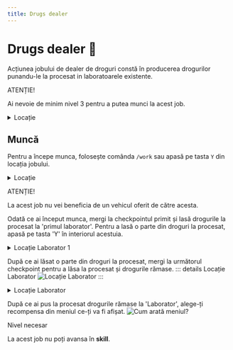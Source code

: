 ```yaml
---
title: Drugs dealer
---
```


# Drugs dealer 💊
Acțiunea jobului de dealer de droguri constă în producerea drogurilor punandu-le la procesat in laboratoarele existente.

<div class="danger-container">
    <p class="title">ATENȚIE!</p>
    <p class="description">Ai nevoie de minim nivel 3 pentru a putea munci la acest job.</p>
</div>



<details class="details custom-block">
    <summary>Locație</summary>
    <p>![Locatie](https://i.imgur.com/nMcDXo1.png "Locație")</p>
</details>


## Muncă
Pentru a începe munca, folosește comânda `/work` sau apasă pe tasta `Y` din locația jobului.

<details class="details custom-block">
    <summary>Locație</summary>
    <p>![Locatie](https://i.imgur.com/f8Kvbg6.png "Locație")</p>
</details>


<div class="danger-container">
    <p class="title">ATENȚIE!</p>
    <p class="description">La acest job nu vei beneficia de un vehicul oferit de către acesta.</p>
</div>

Odată ce ai început munca, mergi la checkpointul primit și lasă drogurile la procesat la 'primul laborator'. Pentru a lasă o parte din droguri la procesat, apasă pe tasta 'Y' în interiorul acestuia.

<details class="details custom-block">
    <summary>Locație Laborator 1</summary>
    <p>![Locatie](https://i.imgur.com/vJy1ziz.png "Locație")</p>
</details>


După ce ai lăsat o parte din droguri la procesat, mergi la următorul checkpoint pentru a lăsa la procesat și drogurile rămase.
::: details Locație Laborator 
![Locație Laborator ](https://i.imgur.com/j8ETvYX.png "Locație Laborator ")
:::

<details class="details custom-block">
    <summary>Locație Laborator</summary>
    <p>![Locatie](https://i.imgur.com/j8ETvYX.png "Locație")</p>
</details>


După ce ai pus la procesat drogurile rămase la 'Laborator', alege-ți recompensa din meniul ce-ți va fi afișat.
![Cum arată meniul? ](https://i.imgur.com/2VLTCRj.png "Cum arată meniul? ")

<div class="tip-container">
    <p class="title">Nivel necesar</p>
    <p class="description">La acest job nu poți avansa în <strong>skill</strong>.</p>
</div>
